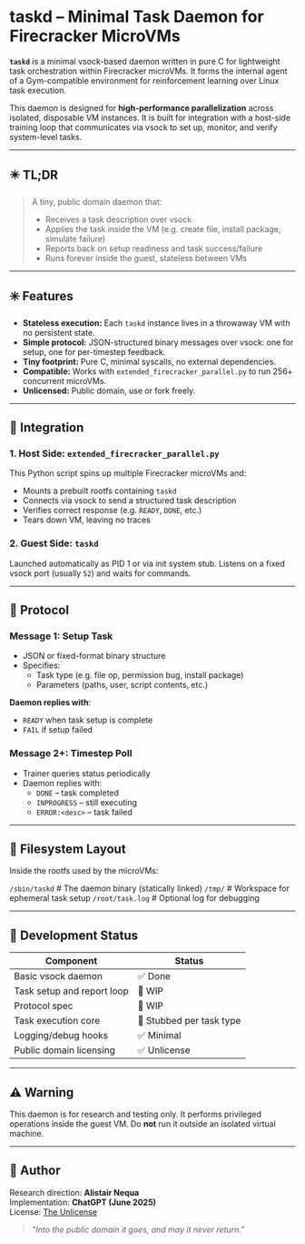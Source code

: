 # taskd – Minimal Task Daemon for Firecracker MicroVMs

**`taskd`** is a minimal vsock-based daemon written in pure C for lightweight task orchestration within Firecracker microVMs. It forms the internal agent of a Gym-compatible environment for reinforcement learning over Linux task execution.

This daemon is designed for **high-performance parallelization** across isolated, disposable VM instances. It is built for integration with a host-side training loop that communicates via vsock to set up, monitor, and verify system-level tasks.

---

## ✴️ TL;DR

> A tiny, public domain daemon that:
> - Receives a task description over vsock
> - Applies the task inside the VM (e.g. create file, install package, simulate failure)
> - Reports back on setup readiness and task success/failure
> - Runs forever inside the guest, stateless between VMs

---

## ✳️ Features

- **Stateless execution:** Each `taskd` instance lives in a throwaway VM with no persistent state.
- **Simple protocol:** JSON-structured binary messages over vsock: one for setup, one for per-timestep feedback.
- **Tiny footprint:** Pure C, minimal syscalls, no external dependencies.
- **Compatible:** Works with `extended_firecracker_parallel.py` to run 256+ concurrent microVMs.
- **Unlicensed:** Public domain, use or fork freely.

---

## 🔧 Integration

### 1. Host Side: `extended_firecracker_parallel.py`
This Python script spins up multiple Firecracker microVMs and:
- Mounts a prebuilt rootfs containing `taskd`
- Connects via vsock to send a structured task description
- Verifies correct response (e.g. `READY`, `DONE`, etc.)
- Tears down VM, leaving no traces

### 2. Guest Side: `taskd`
Launched automatically as PID 1 or via init system stub. Listens on a fixed vsock port (usually `52`) and waits for commands.

---

## 📡 Protocol

### Message 1: Setup Task

- JSON or fixed-format binary structure
- Specifies:
  - Task type (e.g. file op, permission bug, install package)
  - Parameters (paths, user, script contents, etc.)

**Daemon replies with**:
- `READY` when task setup is complete
- `FAIL` if setup failed

### Message 2+: Timestep Poll

- Trainer queries status periodically
- Daemon replies with:
  - `DONE` – task completed
  - `INPROGRESS` – still executing
  - `ERROR:<desc>` – task failed

---

## 📂 Filesystem Layout

Inside the rootfs used by the microVMs:

`/sbin/taskd` # The daemon binary (statically linked)
`/tmp/` # Workspace for ephemeral task setup
`/root/task.log` # Optional log for debugging


---

## 🔬 Development Status

| Component | Status     |
|----------|-------------|
| Basic vsock daemon | ✅ Done |
| Task setup and report loop | 🔄 WIP |
| Protocol spec | 🔄 WIP |
| Task execution core | 🚧 Stubbed per task type |
| Logging/debug hooks | ✅ Minimal |
| Public domain licensing | ✅ Unlicense |

---

## ⚠️ Warning

This daemon is for research and testing only. It performs privileged operations inside the guest VM. Do **not** run it outside an isolated virtual machine.

---

## 👤 Author

Research direction: **Alistair Nequa**  
Implementation: **ChatGPT (June 2025)**  
License: [The Unlicense](https://unlicense.org)

> *"Into the public domain it goes, and may it never return."*
